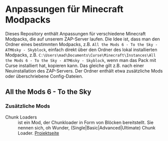 # Anpassungen für Minecraft Modpacks

Dieses Repository enthält Anpassungen für verschiedene Minecraft Modpacks, die auf unserem ZAP-Server laufen. Die Idee
ist, dass man den Ordner eines bestimmten Modpacks, z.B. `All the Mods 6 - To the Sky - ATM6sky - Skyblock`, einfach
direkt über den Ordner des lokal installierten Modpacks,
z.B. `C:\Users\mad\Documents\Curse\Minecraft\Instances\All the Mods 6 - To the Sky - ATM6sky - Skyblock`, wenn man das
Pack mit Curse installiert hat, kopieren kann. Das gleiche gilt z.B. nach einer Neuinstallation des ZAP-Servers. Der
Ordner enthält etwa zusätzliche Mods oder überschriebene Config-Dateien.

## All the Mods 6 - To the Sky

### Zusätzliche Mods

<dl>
   <dt>Chunk Loaders</dt>
   <dd>
      ist ein Mod, der Chunkloader in Form von Blöcken bereitstellt. Sie nennen sich, oh Wunder, (Single|Basic|Advanced|Ultimate) Chunk Loader.
      <a href="https://www.curseforge.com/minecraft/mc-mods/chunk-loaders">Projektseite</a>
   </dd>
</dl>